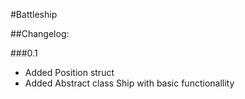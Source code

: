 #Battleship

##Changelog:

###0.1
* Added Position struct
* Added Abstract class Ship with basic functionallity